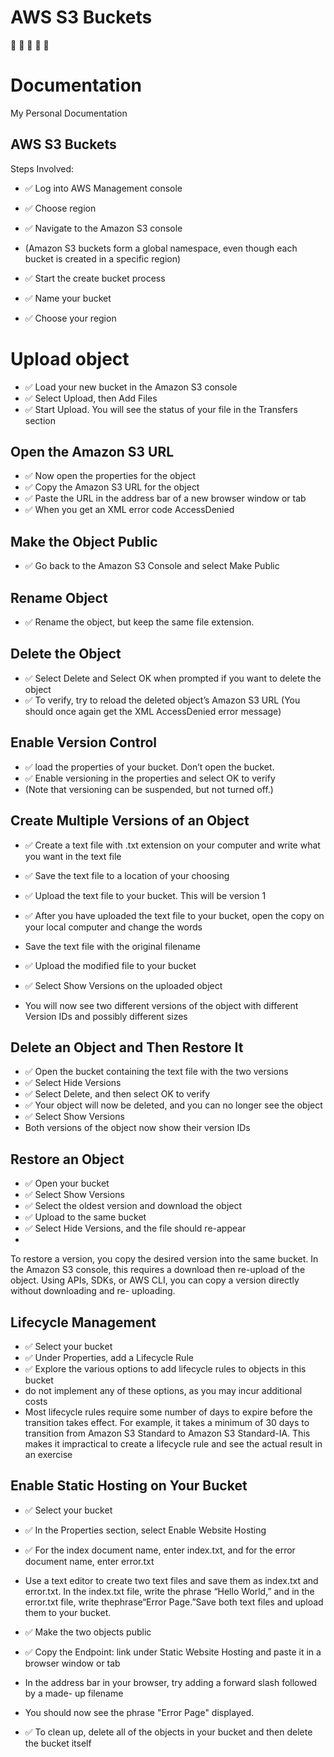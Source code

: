# AWS S3 Buckets

:wave: :wave: :wave: :wave: :wave:

# Documentation

My Personal Documentation 

## AWS S3 Buckets

Steps Involved:

- ✅ Log into AWS Management console
- ✅ Choose region
- ✅ Navigate to the Amazon S3 console 
- (Amazon S3 buckets form a global namespace, even though each bucket is created in a specific region)

- ✅ Start the create bucket process
- ✅ Name your bucket
- ✅ Choose your region

# Upload object

- ✅ Load your new bucket in the Amazon S3 console
- ✅ Select Upload, then Add Files
- ✅ Start Upload. You will see the status of your file in the Transfers section

## Open the Amazon S3 URL

- ✅ Now open the properties for the object
- ✅ Copy the Amazon S3 URL for the object
- ✅ Paste the URL in the address bar of a new browser window or tab
- ✅ When you get an XML error code AccessDenied

## Make the Object Public

- ✅ Go back to the Amazon S3 Console and select Make Public

## Rename Object

- ✅ Rename the object, but keep the same file extension.

## Delete the Object

- ✅ Select Delete and Select OK when prompted if you want to delete the object
- ✅ To verify, try to reload the deleted object’s Amazon S3 URL (You should once again get the XML AccessDenied error message)

## Enable Version Control

- ✅ load the properties of your bucket. Don’t open the bucket.
- ✅ Enable versioning in the properties and select OK to verify
- (Note that versioning can be suspended, but not turned off.)

## Create Multiple Versions of an Object

- ✅ Create a text file with .txt extension on your computer and write what you want in the text file 
- ✅ Save the text file to a location of your choosing
- ✅ Upload the text file to your bucket. This will be version 1
- ✅ After you have uploaded the text file to your bucket, open the copy on your local computer and change the words
- Save the text file with the original filename

- ✅ Upload the modified file to your bucket
- ✅ Select Show Versions on the uploaded object
- You will now see two different versions of the object with different Version IDs and possibly different sizes

## Delete an Object and Then Restore It

- ✅ Open the bucket containing the text file with the two versions
- ✅ Select Hide Versions
- ✅ Select Delete, and then select OK to verify
- ✅ Your object will now be deleted, and you can no longer see the object
- ✅ Select Show Versions
- Both versions of the object now show their version IDs

## Restore an Object

- ✅ Open your bucket
- ✅ Select Show Versions
- ✅ Select the oldest version and download the object
- ✅ Upload to the same bucket
- ✅ Select Hide Versions, and the file should re-appear
- 
To restore a version, you copy the desired version into the same bucket. In the
Amazon S3 console, this requires a download then re-upload of the object. Using APIs, SDKs, or AWS CLI, you can copy a version directly without downloading and re- uploading.

## Lifecycle Management

- ✅ Select your bucket
- ✅ Under Properties, add a Lifecycle Rule
- ✅ Explore the various options to add lifecycle rules to objects in this bucket
- do not implement any of these options, as you may incur additional costs
- Most lifecycle rules require some number of days to expire before the transition
takes effect. For example, it takes a minimum of 30 days to transition from Amazon S3 Standard to Amazon S3 Standard-IA. This makes it impractical to create a lifecycle rule and see the actual result in an exercise

## Enable Static Hosting on Your Bucket

- ✅ Select your bucket
- ✅ In the Properties section, select Enable Website Hosting
- ✅ For the index document name, enter index.txt, and for the error document name, enter error.txt
- Use a text editor to create two text files and save them as index.txt and error.txt. In the index.txt file, write the phrase “Hello World,” and in the error.txt file, write thephrase“Error Page.”Save both text files and upload them to your bucket.

- ✅ Make the two objects public
- ✅ Copy the Endpoint: link under Static Website Hosting and paste it in a browser window or tab
- In the address bar in your browser, try adding a forward slash followed by a made- up filename 
- You should now see the phrase "Error Page" displayed.

- ✅ To clean up, delete all of the objects in your bucket and then delete the bucket itself 